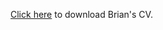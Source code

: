 [Click here](http://bthomaslee.github.io/lee2cbrian.curriculumvitae.2019.01.31.pdf) to download Brian's CV.
